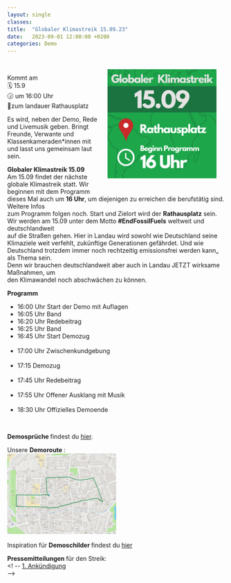 ```yaml
---
layout: single
classes: 
title:  "Globaler Klimastreik 15.09.23"
date:   2023-09-01 12:00:00 +0200
categories: Demo
---
```


<img src="https://github.com/fridaysforfuture-landau-pfalz/fridaysforfuture-landau-pfalz.github.io/blob/main/assets/Demos/GK%2015.09.23/signal-2023-09-06-14-42-02-716.png?raw=true" alt="SharePic 15.09" style="float:right;" hspace=20 vspace=20 height="50%" width="50%"> <br>

Kommt am <br>
🗓 15.9 <br>
🕞 um 16:00 Uhr <br>
📍zum landauer Rathausplatz <br>

Es wird, neben der Demo, Rede und Livemusik geben. Bringt Freunde, Verwante und Klassenkameraden\*innen mit und lasst uns gemeinsam laut sein.

<b> Globaler Klimastreik 15.09 </b> <br>
Am 15.09 findet der nächste globale Klimastreik statt. Wir beginnen mit dem Programm  
dieses Mal auch um <b>16 Uhr</b>, um diejenigen zu erreichen die berufstätig sind. Weitere Infos  
zum Programm folgen noch. Start und Zielort wird der <b>Rathausplatz</b> sein. 
Wir werden am 15.09 unter dem Motto <b>#EndFossilFuels</b> weltweit und deutschlandweit  
auf die Straßen gehen. Hier in Landau wird sowohl wie Deutschland seine Klimaziele weit verfehlt, zukünftige Generationen gefährdet. Und wie Deutschland trotzdem immer noch rechtzeitig emissionsfrei werden kann„ als Thema sein.  
Denn wir brauchen deutschlandweit aber auch in Landau JETZT wirksame Maßnahmen, um  
den Klimawandel noch abschwächen zu können. 
 
<b>Programm</b>
<ul>
  <li><span>16:00 Uhr Start der Demo mit Auflagen</span></li>
  <li><span>16:05 Uhr Band</span></li>
  <li><span>16:20 Uhr Redebeitrag</span></li>
  <li><span>16:25 Uhr Band</span></li>
  <li><span>16:45 Uhr Start Demozug</span></li>
  <li><span>17:00 Uhr Zwischenkundgebung</span></li>
  <li><span>17:15 Demozug</span></li>
  <li><span>17:45 Uhr Redebeitrag</span></li>
  <li><span>17:55 Uhr Offener Ausklang mit Musik</span></li>
  <li><span>18:30 Uhr Offizielles Demoende</span></li>
</ul><br>

<b> Demosprüche </b> findest du <a href="https://fridaysforfuture-landau.de/assets/Demos/GK%2003.03.23/Lieder%20und%20Rufe%20DINA5.pdf" target="_blank" >hier</a>. <br>

Unsere <b> Demoroute </b>: <br>
<img src="https://github.com/fridaysforfuture-landau-pfalz/fridaysforfuture-landau-pfalz.github.io/blob/main/assets/Demos/GK%2015.09.23/signal-2023-09-06-15-10-41-786.jpg?raw=true" alt="Route" height="50%" width="50%">

Inspiration für <b> Demoschilder </b> findest du <a href=" https://fridaysforfuture-landau.de/material#Demoschilder " target="_blank" >hier</a> <br>

<b> Pressemitteilungen </b> für den Streik: <br>
<! -- <a href="https://fridaysforfuture-landau.de/assets/Demos/..." target="_blank" >1. Ankündigung</a> <br> -->
